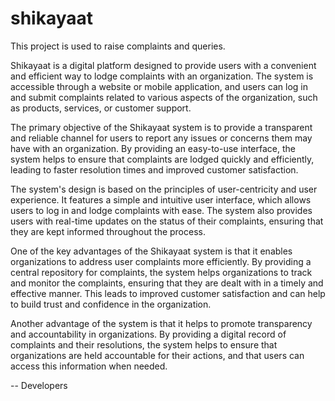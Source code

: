 # shikayaat
This project is used to raise complaints and queries.

Shikayaat is a digital platform designed to provide users with a convenient and efficient way to lodge complaints with an organization. The system is accessible through a website or mobile application, and users can log in and submit complaints related to various aspects of the organization, such as products, services, or customer support.

The primary objective of the Shikayaat system is to provide a transparent and reliable channel for users to report any issues or concerns them may have with an organization. By providing an easy-to-use interface, the system helps to ensure that complaints are lodged quickly and efficiently, leading to faster resolution times and improved customer satisfaction.

The system's design is based on the principles of user-centricity and user experience. It features a simple and intuitive user interface, which allows users to log in and lodge complaints with ease. The system also provides users with real-time updates on the status of their complaints, ensuring that they are kept informed throughout the process.

One of the key advantages of the Shikayaat system is that it enables organizations to address user complaints more efficiently. By providing a central repository for complaints, the system helps organizations to track and monitor the complaints, ensuring that they are dealt with in a timely and effective manner. This leads to improved customer satisfaction and can help to build trust and confidence in the organization.

Another advantage of the system is that it helps to promote transparency and accountability in organizations. By providing a digital record of complaints and their resolutions, the system helps to ensure that organizations are held accountable for their actions, and that users can access this information when needed.

-- Developers